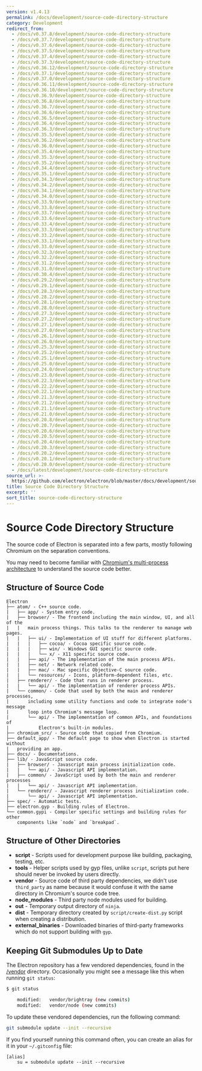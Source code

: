```yaml
---
version: v1.4.13
permalink: /docs/development/source-code-directory-structure
category: Development
redirect_from:
  - /docs/v0.37.8/development/source-code-directory-structure
  - /docs/v0.37.7/development/source-code-directory-structure
  - /docs/v0.37.6/development/source-code-directory-structure
  - /docs/v0.37.5/development/source-code-directory-structure
  - /docs/v0.37.4/development/source-code-directory-structure
  - /docs/v0.37.3/development/source-code-directory-structure
  - /docs/v0.36.12/development/source-code-directory-structure
  - /docs/v0.37.1/development/source-code-directory-structure
  - /docs/v0.37.0/development/source-code-directory-structure
  - /docs/v0.36.11/development/source-code-directory-structure
  - /docs/v0.36.10/development/source-code-directory-structure
  - /docs/v0.36.9/development/source-code-directory-structure
  - /docs/v0.36.8/development/source-code-directory-structure
  - /docs/v0.36.7/development/source-code-directory-structure
  - /docs/v0.36.6/development/source-code-directory-structure
  - /docs/v0.36.5/development/source-code-directory-structure
  - /docs/v0.36.4/development/source-code-directory-structure
  - /docs/v0.36.3/development/source-code-directory-structure
  - /docs/v0.35.5/development/source-code-directory-structure
  - /docs/v0.36.2/development/source-code-directory-structure
  - /docs/v0.36.0/development/source-code-directory-structure
  - /docs/v0.35.4/development/source-code-directory-structure
  - /docs/v0.35.3/development/source-code-directory-structure
  - /docs/v0.35.2/development/source-code-directory-structure
  - /docs/v0.34.4/development/source-code-directory-structure
  - /docs/v0.35.1/development/source-code-directory-structure
  - /docs/v0.34.3/development/source-code-directory-structure
  - /docs/v0.34.2/development/source-code-directory-structure
  - /docs/v0.34.1/development/source-code-directory-structure
  - /docs/v0.34.0/development/source-code-directory-structure
  - /docs/v0.33.9/development/source-code-directory-structure
  - /docs/v0.33.8/development/source-code-directory-structure
  - /docs/v0.33.7/development/source-code-directory-structure
  - /docs/v0.33.6/development/source-code-directory-structure
  - /docs/v0.33.4/development/source-code-directory-structure
  - /docs/v0.33.3/development/source-code-directory-structure
  - /docs/v0.33.2/development/source-code-directory-structure
  - /docs/v0.33.1/development/source-code-directory-structure
  - /docs/v0.33.0/development/source-code-directory-structure
  - /docs/v0.32.3/development/source-code-directory-structure
  - /docs/v0.32.2/development/source-code-directory-structure
  - /docs/v0.31.2/development/source-code-directory-structure
  - /docs/v0.31.0/development/source-code-directory-structure
  - /docs/v0.30.4/development/source-code-directory-structure
  - /docs/v0.29.2/development/source-code-directory-structure
  - /docs/v0.29.1/development/source-code-directory-structure
  - /docs/v0.28.3/development/source-code-directory-structure
  - /docs/v0.28.2/development/source-code-directory-structure
  - /docs/v0.28.1/development/source-code-directory-structure
  - /docs/v0.28.0/development/source-code-directory-structure
  - /docs/v0.27.3/development/source-code-directory-structure
  - /docs/v0.27.2/development/source-code-directory-structure
  - /docs/v0.27.1/development/source-code-directory-structure
  - /docs/v0.27.0/development/source-code-directory-structure
  - /docs/v0.26.1/development/source-code-directory-structure
  - /docs/v0.26.0/development/source-code-directory-structure
  - /docs/v0.25.3/development/source-code-directory-structure
  - /docs/v0.25.2/development/source-code-directory-structure
  - /docs/v0.25.1/development/source-code-directory-structure
  - /docs/v0.25.0/development/source-code-directory-structure
  - /docs/v0.24.0/development/source-code-directory-structure
  - /docs/v0.23.0/development/source-code-directory-structure
  - /docs/v0.22.3/development/source-code-directory-structure
  - /docs/v0.22.2/development/source-code-directory-structure
  - /docs/v0.22.1/development/source-code-directory-structure
  - /docs/v0.21.3/development/source-code-directory-structure
  - /docs/v0.21.2/development/source-code-directory-structure
  - /docs/v0.21.1/development/source-code-directory-structure
  - /docs/v0.21.0/development/source-code-directory-structure
  - /docs/v0.20.8/development/source-code-directory-structure
  - /docs/v0.20.7/development/source-code-directory-structure
  - /docs/v0.20.6/development/source-code-directory-structure
  - /docs/v0.20.5/development/source-code-directory-structure
  - /docs/v0.20.4/development/source-code-directory-structure
  - /docs/v0.20.3/development/source-code-directory-structure
  - /docs/v0.20.2/development/source-code-directory-structure
  - /docs/v0.20.1/development/source-code-directory-structure
  - /docs/v0.20.0/development/source-code-directory-structure
  - /docs/latest/development/source-code-directory-structure
source_url: >-
  https://github.com/electron/electron/blob/master/docs/development/source-code-directory-structure.md
title: Source Code Directory Structure
excerpt: ''
sort_title: source-code-directory-structure
---
```

# Source Code Directory Structure

The source code of Electron is separated into a few parts, mostly following Chromium on the separation conventions.

You may need to become familiar with [Chromium's multi-process architecture](http://dev.chromium.org/developers/design-documents/multi-process-architecture) to understand the source code better.

## Structure of Source Code

```
Electron
├── atom/ - C++ source code.
|   ├── app/ - System entry code.
|   ├── browser/ - The frontend including the main window, UI, and all of the
|   |   main process things. This talks to the renderer to manage web pages.
|   |   ├── ui/ - Implementation of UI stuff for different platforms.
|   |   |   ├── cocoa/ - Cocoa specific source code.
|   |   |   ├── win/ - Windows GUI specific source code.
|   |   |   └── x/ - X11 specific source code.
|   |   ├── api/ - The implementation of the main process APIs.
|   |   ├── net/ - Network related code.
|   |   ├── mac/ - Mac specific Objective-C source code.
|   |   └── resources/ - Icons, platform-dependent files, etc.
|   ├── renderer/ - Code that runs in renderer process.
|   |   └── api/ - The implementation of renderer process APIs.
|   └── common/ - Code that used by both the main and renderer processes,
|       including some utility functions and code to integrate node's message
|       loop into Chromium's message loop.
|       └── api/ - The implementation of common APIs, and foundations of
|           Electron's built-in modules.
├── chromium_src/ - Source code that copied from Chromium.
├── default_app/ - The default page to show when Electron is started without
|   providing an app.
├── docs/ - Documentations.
├── lib/ - JavaScript source code.
|   ├── browser/ - Javascript main process initialization code.
|   |   └── api/ - Javascript API implementation.
|   ├── common/ - JavaScript used by both the main and renderer processes
|   |   └── api/ - Javascript API implementation.
|   └── renderer/ - Javascript renderer process initialization code.
|       └── api/ - Javascript API implementation.
├── spec/ - Automatic tests.
├── electron.gyp - Building rules of Electron.
└── common.gypi - Compiler specific settings and building rules for other
    components like `node` and `breakpad`.

```

## Structure of Other Directories

*   **script** - Scripts used for development purpose like building, packaging, testing, etc.
*   **tools** - Helper scripts used by gyp files, unlike `script`, scripts put here should never be invoked by users directly.
*   **vendor** - Source code of third party dependencies, we didn't use `third_party` as name because it would confuse it with the same directory in Chromium's source code tree.
*   **node_modules** - Third party node modules used for building.
*   **out** - Temporary output directory of `ninja`.
*   **dist** - Temporary directory created by `script/create-dist.py` script when creating a distribution.
*   **external_binaries** - Downloaded binaries of third-party frameworks which do not support building with `gyp`.

## Keeping Git Submodules Up to Date

The Electron repository has a few vendored dependencies, found in the [/vendor](https://github.com/electron/electron/tree/master/vendor) directory. Occasionally you might see a message like this when running `git status`:

```sh
$ git status

	modified:   vendor/brightray (new commits)
	modified:   vendor/node (new commits)
```

To update these vendored dependencies, run the following command:

```sh
git submodule update --init --recursive
```

If you find yourself running this command often, you can create an alias for it in your `~/.gitconfig` file:

```
[alias]
	su = submodule update --init --recursive

```
